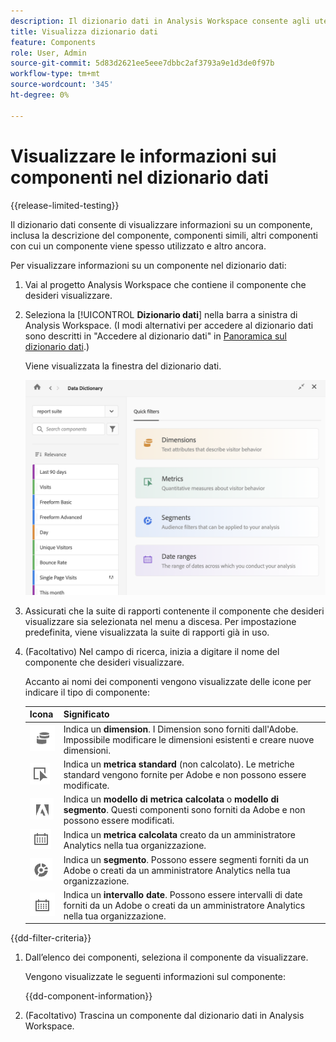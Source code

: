 ```yaml
---
description: Il dizionario dati in Analysis Workspace consente agli utenti di catalogare e tenere traccia dei vari componenti in Analysis Workspace, compreso l’uso previsto, che sono approvati, che sono duplicati, e così via.
title: Visualizza dizionario dati
feature: Components
role: User, Admin
source-git-commit: 5d83d2621ee5eee7dbbc2af3793a9e1d3de0f97b
workflow-type: tm+mt
source-wordcount: '345'
ht-degree: 0%

---
```


# Visualizzare le informazioni sui componenti nel dizionario dati

{{release-limited-testing}}

Il dizionario dati consente di visualizzare informazioni su un componente, inclusa la descrizione del componente, componenti simili, altri componenti con cui un componente viene spesso utilizzato e altro ancora.

Per visualizzare informazioni su un componente nel dizionario dati:

1. Vai al progetto Analysis Workspace che contiene il componente che desideri visualizzare.

1. Seleziona la [!UICONTROL **Dizionario dati**] nella barra a sinistra di Analysis Workspace. (I modi alternativi per accedere al dizionario dati sono descritti in &quot;Accedere al dizionario dati&quot; in [Panoramica sul dizionario dati](/help/analyze/analysis-workspace/components/data-dictionary/data-dictionary-overview.md).)

   Viene visualizzata la finestra del dizionario dati.

   ![data-dizionario.png](assets/data-dictionary.png)

   <!--double-check this screenshot. I mocked the admin view up a bit to get rid of the Dictionary health tab.-->

1. Assicurati che la suite di rapporti contenente il componente che desideri visualizzare sia selezionata nel menu a discesa. Per impostazione predefinita, viene visualizzata la suite di rapporti già in uso.

1. (Facoltativo) Nel campo di ricerca, inizia a digitare il nome del componente che desideri visualizzare.

   Accanto ai nomi dei componenti vengono visualizzate delle icone per indicare il tipo di componente:

   | Icona | Significato |
   |---------|----------|
   | ![Icona Dimension](assets/dimension-icon.png) | Indica un **dimension**. I Dimension sono forniti dall&#39;Adobe. Impossibile modificare le dimensioni esistenti e creare nuove dimensioni. |
   | ![Icona della metrica](assets/default-metric-icon.png) | Indica un **metrica standard** (non calcolato). Le metriche standard vengono fornite per Adobe e non possono essere modificate. |
   | ![Icona Adobe](assets/default-calc-metric-icon.png) | Indica un **modello di metrica calcolata** o **modello di segmento**. Questi componenti sono forniti da Adobe e non possono essere modificati. |
   | ![Icona Calcolatore](assets/calculated-metric-icon-created.png) | Indica un **metrica calcolata** creato da un amministratore Analytics nella tua organizzazione. |
   | ![Icona Segmento](assets/segment-icon.png) | Indica un **segmento**. Possono essere segmenti forniti da un Adobe o creati da un amministratore Analytics nella tua organizzazione. |
   | ![Icona Intervallo date](assets/date-range-icon.png) | Indica un **intervallo date**. Possono essere intervalli di date forniti da un Adobe o creati da un amministratore Analytics nella tua organizzazione. |

{{dd-filter-criteria}}

1. Dall’elenco dei componenti, seleziona il componente da visualizzare.

   Vengono visualizzate le seguenti informazioni sul componente:

   {{dd-component-information}}

1. (Facoltativo) Trascina un componente dal dizionario dati in Analysis Workspace.